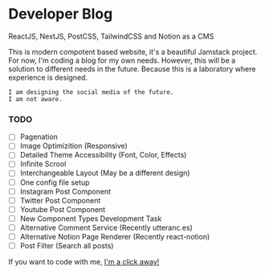 
# Developer Blog
ReactJS, NextJS, PostCSS, TailwindCSS and Notion as a CMS

This is modern compotent based website, it's a beautiful Jamstack project. For now, I'm coding a blog for my own needs. However, this will be a solution to different needs in the future. Because this is a laboratory where experience is designed.

```
I am designing the social media of the future. 
I am not aware.
```

### TODO
- [ ] Pagenation
- [ ] Image Optimizition (Responsive)
- [ ] Detailed Theme Accessibility (Font, Color, Effects)
- [ ] Infinite Scrool
- [ ] Interchangeable Layout (May be a different design) 
- [ ] One config file setup
- [ ] Instagram Post Component
- [ ] Twitter Post Component
- [ ] Youtube Post Component
- [ ] New Component Types Development Task
- [ ] Alternative Comment Service (Recently utteranc.es)
- [ ] Alternative Notion Page Renderer (Recently react-notion)
- [ ] Post Filter (Search all posts)

If you want to code with me, [I'm a click away!](mailto:dev@ibrahimuzun.com?subject=[GitHub]%Developing%20new%20social%media)
